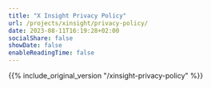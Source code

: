 ```yaml
---
title: "X Insight Privacy Policy"
url: /projects/xinsight/privacy-policy/
date: 2023-08-11T16:19:28+02:00
socialShare: false
showDate: false
enableReadingTime: false
---
```



{{% include_original_version "/xinsight-privacy-policy" %}}